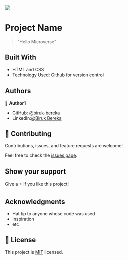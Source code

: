 ![](https://img.shields.io/badge/Microverse-blueviolet)

# Project Name

> "Hello Microverse" 


## Built With

- HTML and CSS
- Technology Used: Github for version control


## Authors

👤 **Author1**


- GitHub: [@biruk-bereka](https://github.com/biruk-bereka)
- LinkedIn:[@Biruk Bereka](https://www.linkedin.com/in/biruk-bereka1212/)


## 🤝 Contributing

Contributions, issues, and feature requests are welcome!

Feel free to check the [issues page](../../issues/).

## Show your support

Give a ⭐️ if you like this project!

## Acknowledgments

- Hat tip to anyone whose code was used
- Inspiration
- etc

## 📝 License

This project is [MIT](./MIT.md) licensed.
